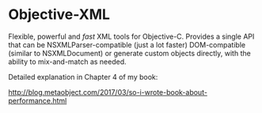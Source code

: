 # Objective-XML

Flexible, powerful and *fast* XML tools for Objective-C.   Provides a single API that can be NSXMLParser-compatible (just a lot faster)
DOM-compatible (similar to NSXMLDocument) or generate custom objects directly, with the ability to mix-and-match as needed.




Detailed explanation in Chapter 4 of my book:

http://blog.metaobject.com/2017/03/so-i-wrote-book-about-performance.html
